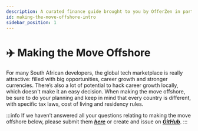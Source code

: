 ```yaml
---
description: A curated finance guide brought to you by OfferZen in partnership with Investec.
id: making-the-move-offshore-intro
sidebar_position: 1
---
```


# ✈️ Making the Move Offshore

For many South African developers, the global tech marketplace is really attractive: filled with big opportunities, career growth and stronger currencies. There’s also a lot of potential to hack career growth locally, which doesn't make it an easy decision.
When making the move offshore, be sure to do your planning and keep in mind that every country is different, with specific tax laws, cost of living and residency rules.


:::info
If we haven’t answered all your questions relating to making the move offshore below, please submit them [_**here**_](https://8malmkzgvs8.typeform.com/to/oLVWxa8r) or create and issue on [_**GitHub**_](https://github.com/OfferZen-Community/developers-finance/issues).
:::
